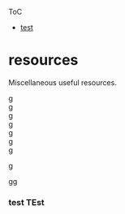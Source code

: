 ToC

- [test](#test-test)  

# resources
Miscellaneous useful resources.

g   
g  
g   
g  
g   
g  
g  

g  
  
gg  
  
  
### test TEst
